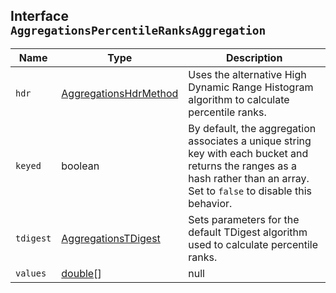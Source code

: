 ## Interface `AggregationsPercentileRanksAggregation`

| Name | Type | Description |
| - | - | - |
| `hdr` | [AggregationsHdrMethod](./AggregationsHdrMethod.md) | Uses the alternative High Dynamic Range Histogram algorithm to calculate percentile ranks. |
| `keyed` | boolean | By default, the aggregation associates a unique string key with each bucket and returns the ranges as a hash rather than an array. Set to `false` to disable this behavior. |
| `tdigest` | [AggregationsTDigest](./AggregationsTDigest.md) | Sets parameters for the default TDigest algorithm used to calculate percentile ranks. |
| `values` | [double](./double.md)[] | null | An array of values for which to calculate the percentile ranks. |
